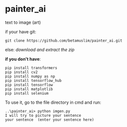 # painter_ai
text to image (art)

if your have git:
```
git clone https://github.com/betamuslim/painter_ai.git
```
else: _download and extract the zip_

**if you don't have**:
```
pip install transformers
pip install cv2
pip install numpy as np
pip install tensorflow_hub
pip install tensorflow
pip install matplotlib
pip install selenium
```
To use it, go to the file directory in cmd and run:
```
..\painter_ai> python imgen.py
I will try to picture your sentence
your sentence  (enter your sentence here)
```
